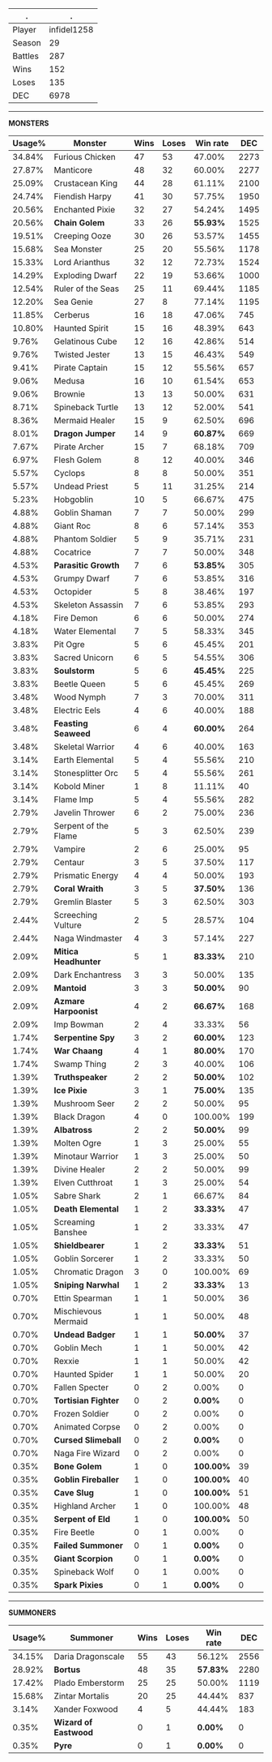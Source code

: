 .|.
|-|-
Player|infidel1258
Season|29
Battles|287
Wins|152
Loses|135
DEC|6978

---
**MONSTERS**

Usage%|Monster|Wins|Loses|Win rate|DEC|
-|-|-|-|-|-|
34.84%|Furious Chicken|47|53|47.00%|2273|
27.87%|Manticore|48|32|60.00%|2277|
25.09%|Crustacean King|44|28|61.11%|2100|
24.74%|Fiendish Harpy|41|30|57.75%|1950|
20.56%|Enchanted Pixie|32|27|54.24%|1495|
20.56%|**Chain Golem**|33|26|**55.93%**|1525|
19.51%|Creeping Ooze|30|26|53.57%|1455|
15.68%|Sea Monster|25|20|55.56%|1178|
15.33%|Lord Arianthus|32|12|72.73%|1524|
14.29%|Exploding Dwarf|22|19|53.66%|1000|
12.54%|Ruler of the Seas|25|11|69.44%|1185|
12.20%|Sea Genie|27|8|77.14%|1195|
11.85%|Cerberus|16|18|47.06%|745|
10.80%|Haunted Spirit|15|16|48.39%|643|
9.76%|Gelatinous Cube|12|16|42.86%|514|
9.76%|Twisted Jester|13|15|46.43%|549|
9.41%|Pirate Captain|15|12|55.56%|657|
9.06%|Medusa|16|10|61.54%|653|
9.06%|Brownie|13|13|50.00%|631|
8.71%|Spineback Turtle|13|12|52.00%|541|
8.36%|Mermaid Healer|15|9|62.50%|696|
8.01%|**Dragon Jumper**|14|9|**60.87%**|669|
7.67%|Pirate Archer|15|7|68.18%|709|
6.97%|Flesh Golem|8|12|40.00%|346|
5.57%|Cyclops|8|8|50.00%|351|
5.57%|Undead Priest|5|11|31.25%|214|
5.23%|Hobgoblin|10|5|66.67%|475|
4.88%|Goblin Shaman|7|7|50.00%|299|
4.88%|Giant Roc|8|6|57.14%|353|
4.88%|Phantom Soldier|5|9|35.71%|231|
4.88%|Cocatrice|7|7|50.00%|348|
4.53%|**Parasitic Growth**|7|6|**53.85%**|305|
4.53%|Grumpy Dwarf|7|6|53.85%|316|
4.53%|Octopider|5|8|38.46%|197|
4.53%|Skeleton Assassin|7|6|53.85%|293|
4.18%|Fire Demon|6|6|50.00%|274|
4.18%|Water Elemental|7|5|58.33%|345|
3.83%|Pit Ogre|5|6|45.45%|201|
3.83%|Sacred Unicorn|6|5|54.55%|306|
3.83%|**Soulstorm**|5|6|**45.45%**|225|
3.83%|Beetle Queen|5|6|45.45%|269|
3.48%|Wood Nymph|7|3|70.00%|311|
3.48%|Electric Eels|4|6|40.00%|188|
3.48%|**Feasting Seaweed**|6|4|**60.00%**|264|
3.48%|Skeletal Warrior|4|6|40.00%|163|
3.14%|Earth Elemental|5|4|55.56%|210|
3.14%|Stonesplitter Orc|5|4|55.56%|261|
3.14%|Kobold Miner|1|8|11.11%|40|
3.14%|Flame Imp|5|4|55.56%|282|
2.79%|Javelin Thrower|6|2|75.00%|236|
2.79%|Serpent of the Flame|5|3|62.50%|239|
2.79%|Vampire|2|6|25.00%|95|
2.79%|Centaur|3|5|37.50%|117|
2.79%|Prismatic Energy|4|4|50.00%|193|
2.79%|**Coral Wraith**|3|5|**37.50%**|136|
2.79%|Gremlin Blaster|5|3|62.50%|303|
2.44%|Screeching Vulture|2|5|28.57%|104|
2.44%|Naga Windmaster|4|3|57.14%|227|
2.09%|**Mitica Headhunter**|5|1|**83.33%**|210|
2.09%|Dark Enchantress|3|3|50.00%|135|
2.09%|**Mantoid**|3|3|**50.00%**|90|
2.09%|**Azmare Harpoonist**|4|2|**66.67%**|168|
2.09%|Imp Bowman|2|4|33.33%|56|
1.74%|**Serpentine Spy**|3|2|**60.00%**|123|
1.74%|**War Chaang**|4|1|**80.00%**|170|
1.74%|Swamp Thing|2|3|40.00%|106|
1.39%|**Truthspeaker**|2|2|**50.00%**|102|
1.39%|**Ice Pixie**|3|1|**75.00%**|135|
1.39%|Mushroom Seer|2|2|50.00%|95|
1.39%|Black Dragon|4|0|100.00%|199|
1.39%|**Albatross**|2|2|**50.00%**|99|
1.39%|Molten Ogre|1|3|25.00%|55|
1.39%|Minotaur Warrior|1|3|25.00%|50|
1.39%|Divine Healer|2|2|50.00%|99|
1.39%|Elven Cutthroat|1|3|25.00%|54|
1.05%|Sabre Shark|2|1|66.67%|84|
1.05%|**Death Elemental**|1|2|**33.33%**|47|
1.05%|Screaming Banshee|1|2|33.33%|47|
1.05%|**Shieldbearer**|1|2|**33.33%**|51|
1.05%|Goblin Sorcerer|1|2|33.33%|50|
1.05%|Chromatic Dragon|3|0|100.00%|69|
1.05%|**Sniping Narwhal**|1|2|**33.33%**|13|
0.70%|Ettin Spearman|1|1|50.00%|36|
0.70%|Mischievous Mermaid|1|1|50.00%|48|
0.70%|**Undead Badger**|1|1|**50.00%**|37|
0.70%|Goblin Mech|1|1|50.00%|42|
0.70%|Rexxie|1|1|50.00%|42|
0.70%|Haunted Spider|1|1|50.00%|20|
0.70%|Fallen Specter|0|2|0.00%|0|
0.70%|**Tortisian Fighter**|0|2|**0.00%**|0|
0.70%|Frozen Soldier|0|2|0.00%|0|
0.70%|Animated Corpse|0|2|0.00%|0|
0.70%|**Cursed Slimeball**|0|2|**0.00%**|0|
0.70%|Naga Fire Wizard|0|2|0.00%|0|
0.35%|**Bone Golem**|1|0|**100.00%**|39|
0.35%|**Goblin Fireballer**|1|0|**100.00%**|40|
0.35%|**Cave Slug**|1|0|**100.00%**|51|
0.35%|Highland Archer|1|0|100.00%|48|
0.35%|**Serpent of Eld**|1|0|**100.00%**|50|
0.35%|Fire Beetle|0|1|0.00%|0|
0.35%|**Failed Summoner**|0|1|**0.00%**|0|
0.35%|**Giant Scorpion**|0|1|**0.00%**|0|
0.35%|Spineback Wolf|0|1|0.00%|0|
0.35%|**Spark Pixies**|0|1|**0.00%**|0|

---
**SUMMONERS**

Usage%|Summoner|Wins|Loses|Win rate|DEC|
-|-|-|-|-|-|
34.15%|Daria Dragonscale|55|43|56.12%|2556|
28.92%|**Bortus**|48|35|**57.83%**|2280|
17.42%|Plado Emberstorm|25|25|50.00%|1119|
15.68%|Zintar Mortalis|20|25|44.44%|837|
3.14%|Xander Foxwood|4|5|44.44%|183|
0.35%|**Wizard of Eastwood**|0|1|**0.00%**|0|
0.35%|**Pyre**|0|1|**0.00%**|0|
